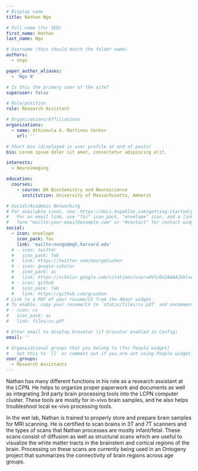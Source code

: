 ```yaml
---
# Display name
title: Nathan Ngo

# Full name (for SEO)
first_name: Nathan
last_name: Ngo

# Username (this should match the folder name)
authors:
  - nngo

paper_author_aliases:
  - 'Ngo N'

# Is this the primary user of the site?
superuser: false

# Role/position
role: Research Assistant

# Organizations/Affiliations
organizations:
  - name: Athinoula A. Martinos Center
    url: ''

# Short bio (displayed in user profile at end of posts)
bio: Lorem ipsum dolor sit amet, consectetur adipiscing elit.

interests:
  - Neuroimaging

education:
  courses:
    - course: BA Biochemistry and Neuroscience
      institution: University of Massachusetts, Amherst

# Social/Academic Networking
# For available icons, see: https://docs.hugoblox.com/getting-started/page-builder/#icons
#   For an email link, use "fas" icon pack, "envelope" icon, and a link in the
#   form "mailto:your-email@example.com" or "#contact" for contact widget.
social:
  - icon: envelope
    icon_pack: fas
    link: 'mailto:nxngo@mgh.harvard.edu'
  # - icon: twitter
  #   icon_pack: fab
  #   link: https://twitter.com/GeorgeCushen
  # - icon: google-scholar
  #   icon_pack: ai
  #   link: https://scholar.google.com/citations?user=AVlc6nIAAAAJ&hl=en
  # - icon: github
  #   icon_pack: fab
  #   link: https://github.com/gcushen
# Link to a PDF of your resume/CV from the About widget.
# To enable, copy your resume/CV to `static/files/cv.pdf` and uncomment the lines below.
# - icon: cv
#   icon_pack: ai
#   link: files/cv.pdf

# Enter email to display Gravatar (if Gravatar enabled in Config)
email: ''

# Organizational groups that you belong to (for People widget)
#   Set this to `[]` or comment out if you are not using People widget.
user_groups:
  - Research Assistants
---
```


Nathan has many different functions in his role as a research assistant at the LCPN. He helps to organize proper paperwork and documents as well as integrating 3rd party brain processing tools into the LCPN computer cluster. These tools are mostly for in-vivo brain samples, and he also helps troubleshoot local ex-vivo processing tools.
 
In the wet lab, Nathan is trained to properly store and prepare brain samples for MRI scanning. He is certified to scan brains in 3T and 7T scanners and the types of scans that Nathan processes are mostly infant/fetal. These scans consist of diffusion as well as structural scans which are useful to visualize the white matter tracts in the brainstem and cortical regions of the brain. Processing on these scans are currently being used in an Ontogeny project that summarizes the connectivity of brain regions across age groups.


